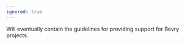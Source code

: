 ```yaml
---
ignored: true
---
```


Will eventually contain the guidelines for providing support for Bevry projects.
